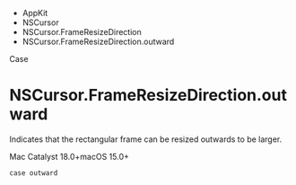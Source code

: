 

- AppKit
- NSCursor
- NSCursor.FrameResizeDirection
-  NSCursor.FrameResizeDirection.outward 

Case

# NSCursor.FrameResizeDirection.outward

Indicates that the rectangular frame can be resized outwards to be larger.

Mac Catalyst 18.0+macOS 15.0+

``` source
case outward
```


